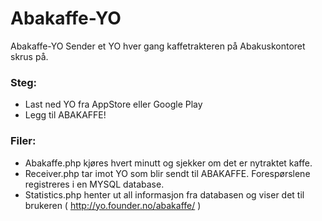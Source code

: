 Abakaffe-YO
===========

Abakaffe-YO Sender et YO hver gang kaffetrakteren på Abakuskontoret skrus på.

### Steg: 
* Last ned YO fra AppStore eller Google Play 
* Legg til ABAKAFFE! 

### Filer:
* Abakaffe.php kjøres hvert minutt og sjekker om det er nytraktet kaffe.
* Receiver.php tar imot YO som blir sendt til ABAKAFFE. Forespørslene registreres i en MYSQL database.
* Statistics.php henter ut all informasjon fra databasen og viser det til brukeren ( http://yo.founder.no/abakaffe/ )
